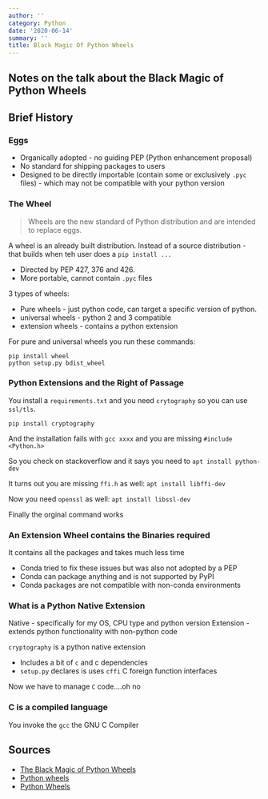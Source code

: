 ```yaml
---
author: ''
category: Python
date: '2020-06-14'
summary: ''
title: Black Magic Of Python Wheels
---
```

## Notes on the talk about the Black Magic of Python Wheels

## Brief History

### Eggs

* Organically adopted - no guiding PEP (Python enhancement proposal)
* No standard for shipping packages to users
* Designed to be directly importable (contain some or exclusively `.pyc` files) - which may not be compatible with your python version

### The Wheel

> Wheels are the new standard of Python distribution and are intended to replace eggs.

A wheel is an already built distribution. Instead of a source distribution - that builds when teh user does a `pip install ...`

* Directed by PEP 427, 376 and 426.
* More portable, cannot contain `.pyc` files

3 types of wheels:

* Pure wheels - just python code, can target a specific version of python.
* universal wheels - python 2 and 3 compatible
* extension wheels - contains a python extension

For pure and universal wheels you run these commands:

    pip install wheel
    python setup.py bdist_wheel

### Python Extensions and the Right of Passage

You install a `requirements.txt` and you need `crytography` so you can use `ssl/tls`.

    pip install cryptography

And the installation fails with `gcc xxxx` and you are missing `#include <Python.h>`

So you check on stackoverflow and it says you need to `apt install python-dev`

It turns out you are missing `ffi.h` as well: `apt install libffi-dev`

Now you need `openssl` as well: `apt install libssl-dev`

Finally the orginal command works

### An Extension Wheel contains the Binaries required

It contains all the packages and takes much less time

* Conda tried to fix these issues but was also not adopted by a PEP
* Conda can package anything and is not supported by PyPI
* Conda packages are not compatible with non-conda environments

### What is a Python Native Extension

Native - specifically for my OS, CPU type and python version
Extension - extends python functionality with non-python code

`cryptography` is a python native extension

* Includes a bit of `c` and c dependencies
* `setup.py` declares is uses `cffi` C foreign function interfaces

Now we have to manage `C` code....oh no

### C is a compiled language

You invoke the `gcc` the GNU C Compiler

## Sources

* [The Black Magic of Python Wheels](https://www.youtube.com/watch?v=02aAZ8u3wEQ)
* [Python wheels](https://pythonwheels.com/)
* [Python Wheels](https://realpython.com/python-wheels/)